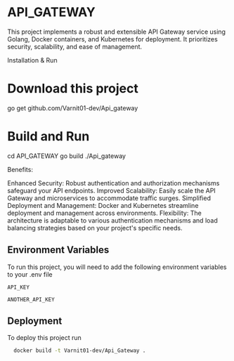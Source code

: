 # API_GATEWAY

This project implements a robust and extensible API Gateway service using Golang, Docker containers, and Kubernetes for deployment. It prioritizes security, scalability, and ease of management.

Installation & Run
# Download this project
go get github.com/Varnit01-dev/Api_gateway
# Build and Run
cd API_GATEWAY
go build
./Api_gateway



Benefits:

Enhanced Security: Robust authentication and authorization mechanisms safeguard your API endpoints.
Improved Scalability: Easily scale the API Gateway and microservices to accommodate traffic surges.
Simplified Deployment and Management: Docker and Kubernetes streamline deployment and management across environments.
Flexibility: The architecture is adaptable to various authentication mechanisms and load balancing strategies based on your project's specific needs.

 
## Environment Variables

To run this project, you will need to add the following environment variables to your .env file

`API_KEY`

`ANOTHER_API_KEY`


## Deployment

To deploy this project run

```bash
  docker build -t Varnit01-dev/Api_Gateway .

```

